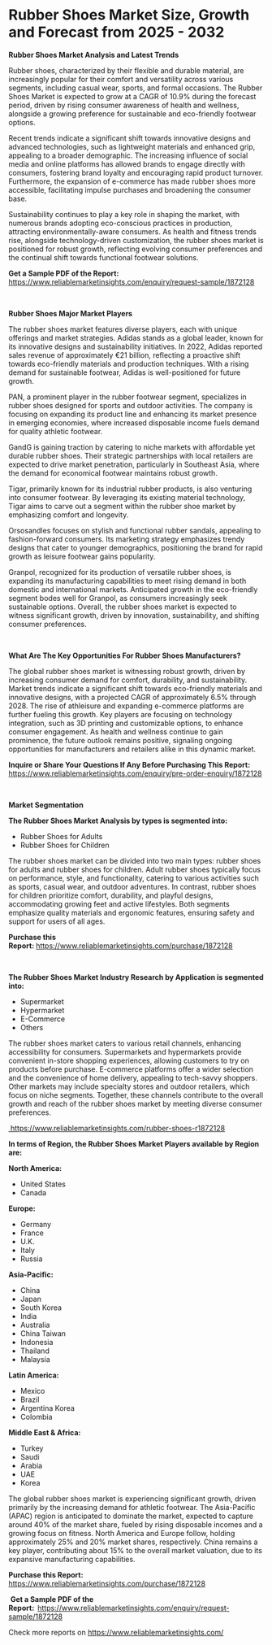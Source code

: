 <p><h1>Rubber Shoes Market Size, Growth and Forecast from 2025 - 2032</h1></p><p><strong>Rubber Shoes Market Analysis and Latest Trends</strong></p>
<p><p>Rubber shoes, characterized by their flexible and durable material, are increasingly popular for their comfort and versatility across various segments, including casual wear, sports, and formal occasions. The Rubber Shoes Market is expected to grow at a CAGR of 10.9% during the forecast period, driven by rising consumer awareness of health and wellness, alongside a growing preference for sustainable and eco-friendly footwear options. </p><p>Recent trends indicate a significant shift towards innovative designs and advanced technologies, such as lightweight materials and enhanced grip, appealing to a broader demographic. The increasing influence of social media and online platforms has allowed brands to engage directly with consumers, fostering brand loyalty and encouraging rapid product turnover. Furthermore, the expansion of e-commerce has made rubber shoes more accessible, facilitating impulse purchases and broadening the consumer base.</p><p>Sustainability continues to play a key role in shaping the market, with numerous brands adopting eco-conscious practices in production, attracting environmentally-aware consumers. As health and fitness trends rise, alongside technology-driven customization, the rubber shoes market is positioned for robust growth, reflecting evolving consumer preferences and the continual shift towards functional footwear solutions.</p></p>
<p><strong>Get a Sample PDF of the Report:&nbsp;</strong> <a href="https://www.reliablemarketinsights.com/enquiry/request-sample/1872128?utm_campaign=2248&utm_medium=2&utm_source=Github&utm_content=ia&utm_term=05022025&utm_id=rubber-shoes">https://www.reliablemarketinsights.com/enquiry/request-sample/1872128</a></p>
<p>&nbsp;</p>
<p><strong>Rubber Shoes Major Market Players</strong></p>
<p><p>The rubber shoes market features diverse players, each with unique offerings and market strategies. Adidas stands as a global leader, known for its innovative designs and sustainability initiatives. In 2022, Adidas reported sales revenue of approximately €21 billion, reflecting a proactive shift towards eco-friendly materials and production techniques. With a rising demand for sustainable footwear, Adidas is well-positioned for future growth.</p><p>PAN, a prominent player in the rubber footwear segment, specializes in rubber shoes designed for sports and outdoor activities. The company is focusing on expanding its product line and enhancing its market presence in emerging economies, where increased disposable income fuels demand for quality athletic footwear.</p><p>GandG is gaining traction by catering to niche markets with affordable yet durable rubber shoes. Their strategic partnerships with local retailers are expected to drive market penetration, particularly in Southeast Asia, where the demand for economical footwear maintains robust growth.</p><p>Tigar, primarily known for its industrial rubber products, is also venturing into consumer footwear. By leveraging its existing material technology, Tigar aims to carve out a segment within the rubber shoe market by emphasizing comfort and longevity.</p><p>Orsosandles focuses on stylish and functional rubber sandals, appealing to fashion-forward consumers. Its marketing strategy emphasizes trendy designs that cater to younger demographics, positioning the brand for rapid growth as leisure footwear gains popularity.</p><p>Granpol, recognized for its production of versatile rubber shoes, is expanding its manufacturing capabilities to meet rising demand in both domestic and international markets. Anticipated growth in the eco-friendly segment bodes well for Granpol, as consumers increasingly seek sustainable options. Overall, the rubber shoes market is expected to witness significant growth, driven by innovation, sustainability, and shifting consumer preferences.</p></p>
<p>&nbsp;</p>
<p><strong>What Are The Key Opportunities For Rubber Shoes Manufacturers?</strong></p>
<p><p>The global rubber shoes market is witnessing robust growth, driven by increasing consumer demand for comfort, durability, and sustainability. Market trends indicate a significant shift towards eco-friendly materials and innovative designs, with a projected CAGR of approximately 6.5% through 2028. The rise of athleisure and expanding e-commerce platforms are further fueling this growth. Key players are focusing on technology integration, such as 3D printing and customizable options, to enhance consumer engagement. As health and wellness continue to gain prominence, the future outlook remains positive, signaling ongoing opportunities for manufacturers and retailers alike in this dynamic market.</p></p>
<p><strong>Inquire or Share Your Questions If Any Before Purchasing This Report:</strong> <a href="https://www.reliablemarketinsights.com/enquiry/pre-order-enquiry/1872128?utm_campaign=2248&utm_medium=2&utm_source=Github&utm_content=ia&utm_term=05022025&utm_id=rubber-shoes">https://www.reliablemarketinsights.com/enquiry/pre-order-enquiry/1872128</a></p>
<p>&nbsp;</p>
<p><strong>Market Segmentation</strong></p>
<p><strong>The Rubber Shoes Market Analysis by types is segmented into:</strong></p>
<p><ul><li>Rubber Shoes for Adults</li><li>Rubber Shoes for Children</li></ul></p>
<p><p>The rubber shoes market can be divided into two main types: rubber shoes for adults and rubber shoes for children. Adult rubber shoes typically focus on performance, style, and functionality, catering to various activities such as sports, casual wear, and outdoor adventures. In contrast, rubber shoes for children prioritize comfort, durability, and playful designs, accommodating growing feet and active lifestyles. Both segments emphasize quality materials and ergonomic features, ensuring safety and support for users of all ages.</p></p>
<p><strong>Purchase this Report:&nbsp;</strong><a href="https://www.reliablemarketinsights.com/purchase/1872128?utm_campaign=2248&utm_medium=2&utm_source=Github&utm_content=ia&utm_term=05022025&utm_id=rubber-shoes">https://www.reliablemarketinsights.com/purchase/1872128</a></p>
<p>&nbsp;</p>
<p><strong>The Rubber Shoes Market Industry Research by Application is segmented into:</strong></p>
<p><ul><li>Supermarket</li><li>Hypermarket</li><li>E-Commerce</li><li>Others</li></ul></p>
<p><p>The rubber shoes market caters to various retail channels, enhancing accessibility for consumers. Supermarkets and hypermarkets provide convenient in-store shopping experiences, allowing customers to try on products before purchase. E-commerce platforms offer a wider selection and the convenience of home delivery, appealing to tech-savvy shoppers. Other markets may include specialty stores and outdoor retailers, which focus on niche segments. Together, these channels contribute to the overall growth and reach of the rubber shoes market by meeting diverse consumer preferences.</p></p>
<p><a href="https://www.reliablemarketinsights.com/rubber-shoes-r1872128?utm_campaign=2248&utm_medium=2&utm_source=Github&utm_content=ia&utm_term=05022025&utm_id=rubber-shoes">&nbsp;https://www.reliablemarketinsights.com/rubber-shoes-r1872128</a></p>
<p><strong>In terms of Region, the Rubber Shoes Market Players available by Region are:</strong></p>
<p>
    <p> <strong> North America: </strong>
        <ul>
            <li>United States</li>
            <li>Canada</li>
        </ul>
        </p> 
    <p> <strong> Europe: </strong>
        <ul>
            <li>Germany</li>
            <li>France</li>
            <li>U.K.</li>
            <li>Italy</li>
            <li>Russia</li>
        </ul>
        </p> 
    <p> <strong> Asia-Pacific: </strong>
        <ul>
            <li>China</li>
            <li>Japan</li>
            <li>South Korea</li>
            <li>India</li>
            <li>Australia</li>
            <li>China Taiwan</li>
            <li>Indonesia</li>
            <li>Thailand</li>
            <li>Malaysia</li>
        </ul>
        </p> 
    <p> <strong> Latin America: </strong>
        <ul>
            <li>Mexico</li>
            <li>Brazil</li>
            <li>Argentina Korea</li>
            <li>Colombia</li>
        </ul>
        </p> 
    <p> <strong> Middle East & Africa: </strong>
        <ul>
            <li>Turkey</li>
            <li>Saudi</li>
            <li>Arabia</li>
            <li>UAE</li>
            <li>Korea</li>
        </ul>
    </p>
    </p>
<p><p>The global rubber shoes market is experiencing significant growth, driven primarily by the increasing demand for athletic footwear. The Asia-Pacific (APAC) region is anticipated to dominate the market, expected to capture around 40% of the market share, fueled by rising disposable incomes and a growing focus on fitness. North America and Europe follow, holding approximately 25% and 20% market shares, respectively. China remains a key player, contributing about 15% to the overall market valuation, due to its expansive manufacturing capabilities.</p></p>
<p><strong>Purchase this Report: </strong><a href="https://www.reliablemarketinsights.com/purchase/1872128?utm_campaign=2248&utm_medium=2&utm_source=Github&utm_content=ia&utm_term=05022025&utm_id=rubber-shoes">https://www.reliablemarketinsights.com/purchase/1872128</a></p>
<p>&nbsp;<strong>Get a Sample PDF of the Report:&nbsp;&nbsp;</strong><a href="https://www.reliablemarketinsights.com/enquiry/request-sample/1872128?utm_campaign=2248&utm_medium=2&utm_source=Github&utm_content=ia&utm_term=05022025&utm_id=rubber-shoes">https://www.reliablemarketinsights.com/enquiry/request-sample/1872128</a></p>
<p><strong></strong></p>
<p>Check more reports on <a href="https://www.reliablemarketinsights.com/?utm_campaign=2248&utm_medium=2&utm_source=Github&utm_content=ia&utm_term=05022025&utm_id=rubber-shoes">https://www.reliablemarketinsights.com/</a></p>